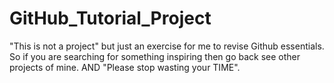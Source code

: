 # GitHub_Tutorial_Project
"This is not a project" but just an exercise for me to revise Github essentials.
So if you are searching for something inspiring then go back see other projects of mine.
AND "Please stop wasting your TIME".
